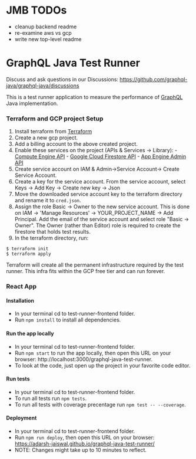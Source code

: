 # JMB TODOs
  - cleanup backend readme
  - re-examine aws vs gcp
  - write new top-level readme

# GraphQL Java Test Runner

Discuss and ask questions in our Discussions: https://github.com/graphql-java/graphql-java/discussions

This is a test runner application to measure the performance of [GraphQL](https://github.com/graphql/graphql-spec) Java implementation.

### Terraform and GCP project Setup

  1. Install terraform from [Terraform](https://learn.hashicorp.com/tutorials/terraform/install-cli)
  1. Create a new gcp project.
  1. Add a billing account to the above created project.
  1. Enable these services on the project (APIs & Services -> Library):
    - [Compute Engine API](https://console.cloud.google.com/apis/library/compute.googleapis.com)
    - [Google Cloud Firestore API](https://console.cloud.google.com/apis/library/firestore.googleapis.com)
    - [App Engine Admin API](https://console.cloud.google.com/apis/library/appengine.googleapis.com)
  1. Create service account on IAM & Admin->Service Account-> Create Service Account.
  1. Create a key for the service account. From the service account, select Keys -> Add Key -> Create new key -> Json
  1. Move the downloaded service account key to the terraform directory and rename it to `cred.json`.
  1. Assign the role Basic -> Owner to the new service account. This is done on IAM -> 'Manage Resources' -> YOUR_PROJECT_NAME -> Add Principal. Add the email of the service account and select role "Basic -> Owner".
     The Owner (rather than Editor) role is required to create the firestore that holds test results.
  1. In the terraform directory, run:
  
    $ terraform init
    $ terraform apply
  

Terraform will create all the permanent infrastructure required by the test runner. This infra fits within the GCP 
free tier and can run forever.

### React App

#### Installation

* In your terminal cd to test-runner-frontend folder.
* Run ```npm install``` to install all dependencies.

#### Run the app locally

* In your terminal cd to test-runner-frontend folder.
* Run ```npm start``` to run the app locally, then open this URL on your browser: http://localhost:3000/graphql-java-test-runner.
* To look at the code, just open up the project in your favorite code editor.

#### Run tests

* In your terminal cd to test-runner-frontend folder.
* To run all tests run ```npm tests```.
* To run all tests with coverage precentage run ```npm test -- --coverage```.

#### Deployment

* In your terminal cd to test-runner-frontend folder.
* Run ```npm run deploy```, then open this URL on your browser: https://adarsh-jaiswal.github.io/graphql-java-test-runner/
* NOTE: Changes might take up to 10 minutes to reflect.
